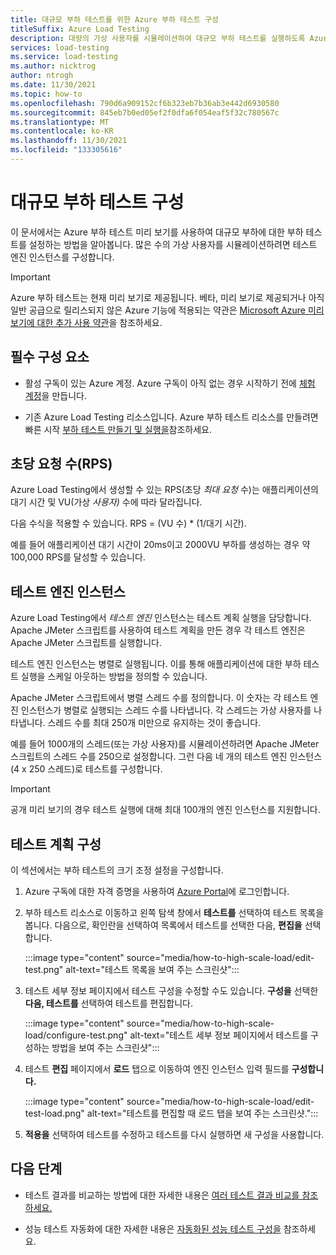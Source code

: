 ```yaml
---
title: 대규모 부하 테스트를 위한 Azure 부하 테스트 구성
titleSuffix: Azure Load Testing
description: 대량의 가상 사용자를 시뮬레이션하여 대규모 부하 테스트를 실행하도록 Azure Load Testing을 구성하는 방법을 알아봅니다.
services: load-testing
ms.service: load-testing
ms.author: nicktrog
author: ntrogh
ms.date: 11/30/2021
ms.topic: how-to
ms.openlocfilehash: 790d6a909152cf6b323eb7b36ab3e442d6930580
ms.sourcegitcommit: 845eb7b0ed05ef2f0dfa6f054eaf5f32c780567c
ms.translationtype: MT
ms.contentlocale: ko-KR
ms.lasthandoff: 11/30/2021
ms.locfileid: "133305616"
---
```

# <a name="configure-for-high-scale-load-testing"></a>대규모 부하 테스트 구성

이 문서에서는 Azure 부하 테스트 미리 보기를 사용하여 대규모 부하에 대한 부하 테스트를 설정하는 방법을 알아봅니다. 많은 수의 가상 사용자를 시뮬레이션하려면 테스트 엔진 인스턴스를 구성합니다.

> [!IMPORTANT]
> Azure 부하 테스트는 현재 미리 보기로 제공됩니다.
> 베타, 미리 보기로 제공되거나 아직 일반 공급으로 릴리스되지 않은 Azure 기능에 적용되는 약관은 [Microsoft Azure 미리 보기에 대한 추가 사용 약관](https://azure.microsoft.com/support/legal/preview-supplemental-terms/)을 참조하세요.

## <a name="prerequisites"></a>필수 구성 요소  

- 활성 구독이 있는 Azure 계정. Azure 구독이 아직 없는 경우 시작하기 전에 [체험 계정](https://azure.microsoft.com/free/?WT.mc_id=A261C142F)을 만듭니다.  

- 기존 Azure Load Testing 리소스입니다. Azure 부하 테스트 리소스를 만들려면 빠른 시작 [부하 테스트 만들기 및 실행을](./quickstart-create-and-run-load-test.md)참조하세요.

## <a name="requests-per-second-rps"></a>초당 요청 수(RPS)

Azure Load Testing에서 생성할 수 있는 RPS(초당 *최대 요청* 수)는 애플리케이션의 대기 시간 및 VU(가상 *사용자)* 수에 따라 달라집니다. 

다음 수식을 적용할 수 있습니다. RPS = (VU 수) * (1/대기 시간).

예를 들어 애플리케이션 대기 시간이 20ms이고 2000VU 부하를 생성하는 경우 약 100,000 RPS를 달성할 수 있습니다.

## <a name="test-engine-instances"></a>테스트 엔진 인스턴스

Azure Load Testing에서 *테스트 엔진* 인스턴스는 테스트 계획 실행을 담당합니다. Apache JMeter 스크립트를 사용하여 테스트 계획을 만든 경우 각 테스트 엔진은 Apache JMeter 스크립트를 실행합니다.

테스트 엔진 인스턴스는 병렬로 실행됩니다. 이를 통해 애플리케이션에 대한 부하 테스트 실행을 스케일 아웃하는 방법을 정의할 수 있습니다.

Apache JMeter 스크립트에서 병렬 스레드 수를 정의합니다. 이 숫자는 각 테스트 엔진 인스턴스가 병렬로 실행되는 스레드 수를 나타냅니다. 각 스레드는 가상 사용자를 나타냅니다. 스레드 수를 최대 250개 미만으로 유지하는 것이 좋습니다.

예를 들어 1000개의 스레드(또는 가상 사용자)를 시뮬레이션하려면 Apache JMeter 스크립트의 스레드 수를 250으로 설정합니다. 그런 다음 네 개의 테스트 엔진 인스턴스(4 x 250 스레드)로 테스트를 구성합니다.

> [!IMPORTANT]
> 공개 미리 보기의 경우 테스트 실행에 대해 최대 100개의 엔진 인스턴스를 지원합니다.

## <a name="configure-your-test-plan"></a>테스트 계획 구성

이 섹션에서는 부하 테스트의 크기 조정 설정을 구성합니다.

1. Azure 구독에 대한 자격 증명을 사용하여 [Azure Portal](https://portal.azure.com)에 로그인합니다.

1. 부하 테스트 리소스로 이동하고 왼쪽 탐색 창에서 **테스트를** 선택하여 테스트 목록을 봅니다. 다음으로, 확인란을 선택하여 목록에서 테스트를 선택한 다음, **편집을** 선택합니다.

    :::image type="content" source="media/how-to-high-scale-load/edit-test.png" alt-text="테스트 목록을 보여 주는 스크린샷":::

1. 테스트 세부 정보 페이지에서 테스트 구성을 수정할 수도 있습니다. **구성을** 선택한 **다음, 테스트를** 선택하여 테스트를 편집합니다.

    :::image type="content" source="media/how-to-high-scale-load/configure-test.png" alt-text="테스트 세부 정보 페이지에서 테스트를 구성하는 방법을 보여 주는 스크린샷":::

1. 테스트 **편집** 페이지에서 **로드** 탭으로 이동하여 엔진 인스턴스 입력 필드를 **구성합니다.**

    :::image type="content" source="media/how-to-high-scale-load/edit-test-load.png" alt-text="테스트를 편집할 때 로드 탭을 보여 주는 스크린샷.":::

1. **적용을** 선택하여 테스트를 수정하고 테스트를 다시 실행하면 새 구성을 사용합니다.

## <a name="next-steps"></a>다음 단계

- 테스트 결과를 비교하는 방법에 대한 자세한 내용은 [여러 테스트 결과 비교를 참조하세요.](./how-to-compare-multiple-test-runs.md)

- 성능 테스트 자동화에 대한 자세한 내용은 [자동화된 성능 테스트 구성을](./tutorial-cicd-azure-pipelines.md) 참조하세요.
